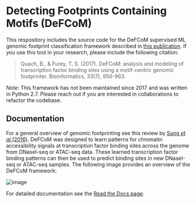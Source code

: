 # Detecting Footprints Containing Motifs (DeFCoM)

This respository includes the source code for the DeFCoM supervised ML genomic footprint classification framework described in [this publication](https://doi.org/10.1093/bioinformatics/btw740). If you use this tool in your research, please include the following citation:

> Quach, B., & Furey, T. S. (2017). DeFCoM: analysis and modeling of transcription factor binding sites using a motif-centric genomic footprinter. Bioinformatics, 33(7), 956-963.

_Note:_ This framework has not been maintained since 2017 and was written in Python 2.7. Please reach out if you are interested in collaborations to refactor the codebase.

## Documentation

For a general overview of genomic footprinting see this review by [Sung _et al._(2016)](https://doi.org/10.1038/nmeth.3766). DeFCoM was designed to learn patterns for chromatin accessibility signals at transcription factor binding sites across the genome from DNaseI-seq or ATAC-seq data. These learned transcription factor binding patterns can then be used to predict binding sites in new DNaseI-seq or ATAC-seq samples. The following image provides an overview of the DeFCoM framework:

![image](https://github.com/user-attachments/assets/76ac9d9d-b475-4947-affd-550b916fee5a)

For detailed documentation see the [Read the Docs page](https://defcom.readthedocs.io/en/latest/).


